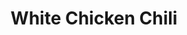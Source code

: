 ---
title: White Chicken Chili
description:
tags: tp entree
source: https://beckysbestbites.com/30-minute-white-chicken-chili/
yield: 10 servings
ingredients: 
- 1 lb boneless, skinless chicken breasts
- 1 Tbs dried parsley (or dried cilantro)
- 1/2 large red onion, cubed
- 2-3 cloves of garlic, minced
- 1 (16 oz) cans of reduced-sodium great northern beans, drained
- 1 (10 oz) can of rotel tomatoes, preferably mild (do NOT drain)
- 1 Tsp chopped green chilis (from 4.5 oz can)
- 8 oz whole kernel corn (canned or frozen)
- 1 Tbs chili powder
- 1/2 Tbs chipotle chili powder (or less depending on taste)
- 1/2 Tbs ancho chili powder (or less depending on taste)
- 1/2 Tbs ground cumin
- Salt & pepper to taste
- 2 cups reduced-sodium chicken stock
- 1/4 block of cream cheese (~2 oz.)
- (optional) 1/4 cup chopped cilantro

instructions: 
- In a pot, add enough water to submerge the chicken breasts (approximately 3 cups in a sauce pot). Also add approximately 1/4 cup of onion, half of minced garlic, dried parsley (or dried cilantro), and salt & pepper to the pot. Half cover and bring the whole thing to a boil. Lower the heat to medium, and boil for 15 to 20 minutes, or until chicken is fully cooked through
- Remove boiled chicken breast to a cutting board. Set aside both the chicken breasts and the boiling water
- In another large pot, on medium heat, sauté the remaining cubed onion and garlic, until the onion becomes translucent
- Add rotel tomatoes, great northern beans, whole kernel corn, green chilis, and spices to the pot. Stir to combine
- Scoop 2 cups worth of chicken boiling water to the pot. Drain the remaining chicken boiling water, and add the drained content (onion & garlic & parsley) to the large pot. Also add another 2 cups of chicken stock
- Bring the whole thing to a rapid boil and then reduce to a simmer. Simmer for 10 minutes
- While the chili is simmering, use two forks to shred the chicken breast. Add in the shredded chicken after the 10 minute mark, and simmer for another 3 to 5 minutes
- Add small blocks of cream cheese to the pot. Stir to dissolve. Stop when the soup is thickened, and the color becomes lighter, resembling chili consistency
- (optional) top with chopped cilantro. Serve with a side of garlic bread if desired
---